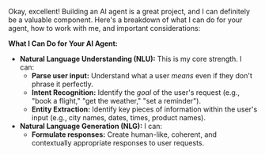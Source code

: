 Okay, excellent! Building an AI agent is a great project, and I can definitely be a valuable component. Here's a
breakdown of what I can do for your agent, how to work with me, and important considerations:

**What I Can Do for Your AI Agent:**

* **Natural Language Understanding (NLU):**  This is my core strength. I can:
    * **Parse user input:**  Understand what a user *means* even if they don't phrase it perfectly.
    * **Intent Recognition:**  Identify the *goal* of the user's request (e.g., "book a flight," "get the
weather," "set a reminder").
    * **Entity Extraction:**  Identify key pieces of information within the user's input (e.g., city names, dates,
times, product names).
* **Natural Language Generation (NLG):** I can:
    * **Formulate responses:**  Create human-like, coherent, and contextually appropriate responses to user
requests.